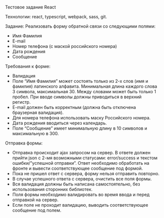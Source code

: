 Тестовое задание React

Технологии: react, typescript, webpack, sass, git.

Задание:
Реализовать форму обратной связи со следующими полями:
- Имя Фамилия
- E-mail
- Номер телефона (с маской российского номера)
- Дата рождения
- Сообщение

Требования к форме:
- Валидация
- Поле “Имя Фамилия” может состоять только из 2-х слов (имя и фамилия) латинского алфавита. Минимальная длина каждого слова 3 символа, максимальная 30. Между словами может быть только 1 пробел. При вводе символы должны приводиться в верхний регистр.
- E-mail должен быть корректным (должна быть отключена браузерная валидация).
- Для номера телефона использовать маску Российского номера.
- Дата рождения вводиться через календарь.
- Поле “Сообщение” имеет минимальную длину в 10 символов и максимальную в 300.

Отправка формы:
- Отправка происходит ajax запросом на сервер. В ответе должен прийти json с 2-мя возможными статусами: error/success и текстом ошибки/”успешной отправки”. Ответ необходимо обработать на фронте и вывести соответствующее сообщение под формой.
- Пока не пришел ответ с сервера, форму нельзя отправить повторно.
- В случае успешного ответа с сервера, очистить все поля формы.
- Вся валидация должны быть написана самостоятельно, без использования сторонних библиотек.
- Поля формы необходимо валидировать во время ввода и перед отправкой на сервер.
- Если поле не проходит валидацию, выводить соответствующее сообщение под полем.
